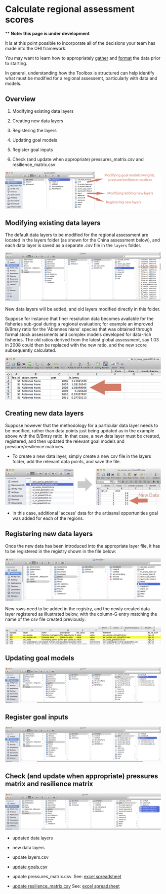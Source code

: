 # Calculate regional assessment scores

\*\* **Note: this page is under development**

It is at this point possible to incorporate all of the decisions your team has made into the OHI framework.

You may want to learn how to appropriately [gather](https://github.com/OHI-Science/ohimanual/blob/master/tutorials/toolbox_manual/gathering_appropriate_data.md#gathering-appropriate-data) and [format](https://github.com/OHI-Science/ohimanual/blob/master/tutorials/toolbox_manual/formatting_data_for_toolbox.xlsx) the data prior to starting.

In general, understanding how the Toolbox is structured can help identify what must be modified for a regional assessemt, particularly with data and models.

## Overview

  1.  Modifying existing data layers
  
  2.  Creating new data layers

  3.  Registering the layers

  4.  Updating goal models

  5.  Register goal inputs 

  6.  Check (and update when appropriate) pressures_matrix.csv and resilience_matrix.csv

![alt text](zfig_china2014.png)

## Modifying existing data layers
The default data layers to be modified for the regional assessment are located in the layers folder (as shown for the China assessment below), and each data layer is saved as a separate *.csv* file in the `layers` folder.

![alt text](zfig_layers_location_1.png)

New data layers will be added, and old layers modified directly in this folder.

Suppose for instance that finer resolution data becomes available for the fisheries sub-goal during a regional evaluation; for example an improved B/Bmsy ratio for the 'Ablennes hians' species that was obtained through formal stock assessments and complex models developed for data-rich fisheries. The old ratios derived from the latest global assessment, say 1.03 in 2008 could then be replaced  with the new ratio, and the new score subsequently calculated.

![alt text](zfig_bmsy_layer_example_3.png)

## Creating new data layers
Suppose however that the methodology for a particular data layer needs to be modified, rather than data points just being updated as in the example above with the B/Bmsy ratio. In that case, a new data layer must be created, registered, and then updated the relevant goal models and pressure/resilience matrices.

  * To create a new data layer, simply create a new csv file in the layers folder, add the relevant data points, and save the file.  

![alt text](zfig_new_data_layer.png)

  * In this case, additional 'access' data for the artisanal opportunities goal was added for each of the regions.

## Registering new data layers
Once the new data has been introduced into the appropriate layer file, it has to be registered in the registry shown in the file below:

![alt text](zfig_layers_csv.png)

New rows need to be added in the registry, and the newly created data layer registered as illustrated below, with the column-G entry matching the name of the csv file created previously: 

![alt text](zfig_new_layer.png)


## Updating goal models

![alt text](zfig_funtions_r.png)

## Register goal inputs

![alt text](zfig_goals_csv.png)

## Check (and update when appropriate) pressures matrix and resilience matrix

![alt text](zfig_pressures_resilience_matrix.png)

- updated data layers
- new data layers

- update layers.csv

- [update goals.csv](https://github.com/OHI-Science/ohimanual/blob/master/tutorials/toolbox_manual/update_goals.md#update-goalscsv)

- update pressures_matrix.csv. 
See: [excel spreadsheet](https://github.com/OHI-Science/ohimanual/blob/master/tutorials/toolbox_manual/calculating_pressures.xlsx)

- [update resilience_matrix.csv](https://github.com/OHI-Science/ohimanual/blob/master/tutorials/toolbox_manual/update_resilience_matrix.md#update-resilience_matrixcsv)
See: [excel spreadsheet](https://github.com/OHI-Science/ohimanual/blob/master/tutorials/toolbox_manual/calculating_resilience.xlsx) 
